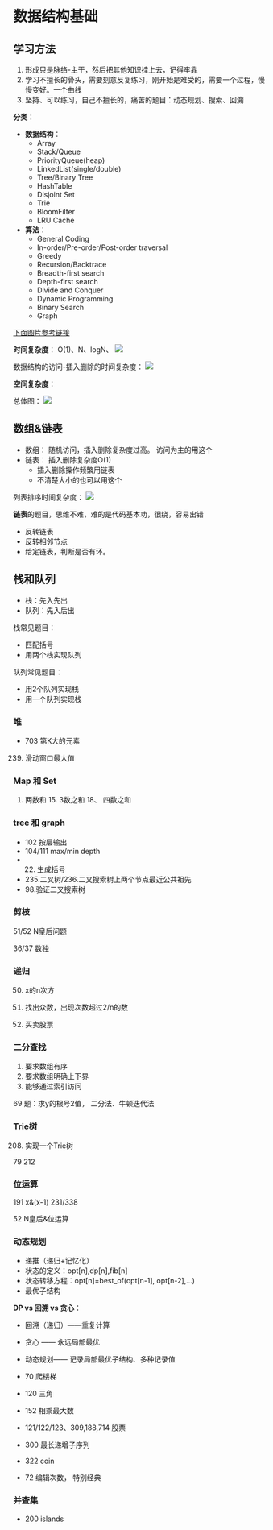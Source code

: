 
# 数据结构基础

## 学习方法

1. 形成只是脉络-主干，然后把其他知识挂上去，记得牢靠
2. 学习不擅长的骨头，需要刻意反复练习，刚开始是难受的，需要一个过程，慢慢变好。一个曲线 
3. 坚持、可以练习，自己不擅长的，痛苦的题目：动态规划、搜索、回溯

**分类**：
- **数据结构**：
  - Array
  - Stack/Queue
  - PriorityQueue(heap)
  - LinkedList(single/double)
  - Tree/Binary Tree
  - HashTable
  - Disjoint Set
  - Trie
  - BloomFilter
  - LRU Cache
- **算法**：
  - General Coding
  - In-order/Pre-order/Post-order traversal
  - Greedy
  - Recursion/Backtrace
  - Breadth-first search
  - Depth-first search
  - Divide and Conquer
  - Dynamic Programming
  - Binary Search
  - Graph


[下面图片参考链接](https://www.bigocheatsheet.com/)


**时间复杂度**：
O(1)、N、logN、
![](../img/《算法面试通关》学习笔记/《算法面试通关》学习笔记_2022-04-06-19-11.png)



数据结构的访问-插入删除的时间复杂度：
![](../img/《算法面试通关》学习笔记/《算法面试通关》学习笔记_2022-04-06-19-04.png)

**空间复杂度**：

总体图：
![](../img/《算法面试通关》学习笔记/《算法面试通关》学习笔记_2022-04-06-19-27.png)


## 数组&链表

- 数组： 随机访问，插入删除复杂度过高。 访问为主的用这个
- 链表： 插入删除复杂度O(1)
  - 插入删除操作频繁用链表
  - 不清楚大小的也可以用这个

列表排序时间复杂度：
![](../img/《算法面试通关》学习笔记/《算法面试通关》学习笔记_2022-04-06-19-03.png)


**链表**的题目，思维不难，难的是代码基本功，很绕，容易出错
- 反转链表
- 反转相邻节点
- 给定链表，判断是否有环。


 ## 栈和队列

 - 栈：先入先出
 - 队列：先入后出



栈常见题目：
- 匹配括号
- 用两个栈实现队列


队列常见题目：
- 用2个队列实现栈
- 用一个队列实现栈


### 堆


- 703 第K大的元素


239. 滑动窗口最大值




### Map 和 Set



1. 两数和    15. 3数之和   18、 四数之和



### tree  和 graph

- 102 按层输出
- 104/111 max/min depth
- 22. 生成括号
- 235.二叉树/236.二叉搜索树上两个节点最近公共祖先
- 98.验证二叉搜索树


### 剪枝
51/52 N皇后问题


36/37  数独

### 递归

50. x的n次方

169. 找出众数，出现次数超过2/n的数

122. 买卖股票



### 二分查找

1. 要求数组有序
2. 要求数组明确上下界
3. 能够通过索引访问

69 题：求y的根号2值， 二分法、牛顿迭代法



### Trie树

208. 实现一个Trie树


79
212



### 位运算

191 x&(x-1)
231/338

52 N皇后&位运算


### 动态规划

- 递推（递归+记忆化）
- 状态的定义：opt[n],dp[n],fib[n]
- 状态转移方程：opt[n]=best_of(opt[n-1], opt[n-2],...)
- 最优子结构



**DP vs 回溯 vs 贪心**：

- 回溯（递归）——重复计算
- 贪心 —— 永远局部最优
- 动态规划—— 记录局部最优子结构、多种记录值


- 70 爬楼梯
- 120 三角
- 152  相乘最大数
- 121/122/123、309,188,714 股票
- 300 最长递增子序列
- 322  coin
- 72 编辑次数， 特别经典


### 并查集
- 200 islands